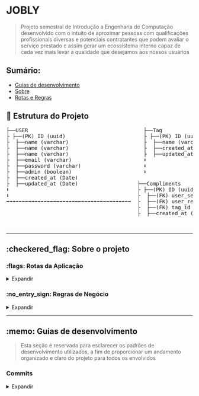 # JOBLY

> Projeto semestral de Introdução a Engenharia de Computação desenvolvido com o intuito de aproximar pessoas com qualificações profissionais diversas e potenciais contratantes que podem avaliar o serviço prestado e assim gerar um ecossistema interno capaz de cada vez mais levar a qualidade que desejamos aos nossos usuários

## Sumário:
- [Guias de desenvolvimento](#guide)
- [Sobre](#about)
- [Rotas e Regras](#routesandrules)


## :file_folder: Estrutura do Projeto
<pre>
├──USER                                     ├──Tag                               
├ ├──(PK) ID (uuid)                         ├ ├──(PK) ID (uuid)                
├  ├──name (varchar)                        ├  ├──name (varchar)               
├  ├──name (varchar)                        ├  ├──created_at (Date)            
├  ├──name (varchar)                        ├  ├──updated_at (Date)            
├  ├──email (varchar)                       ⬇ 
├  ├──password (varchar)                    ⬇ 
├  ├──admin (boolean)                       ⬇ 
├  ├──created_at (Date)                     
├  ├──updated_at (Date)                   ├──Compliments                      
⬇                                         ├ ├──(PK) ID (uuid)                 
⬇                                         ├  ├──(FK) user_sender (uuid)        
➡➡➡➡➡➡➡➡➡➡➡➡➡➡➡➡➡➡➡➡➡➡➡➡➡➡➡➡➡➡➡➡➡➡➡➡➡➡➡➡  ├  ├──(FK) user_receiver (uuid)      
                                          ├  ├──(FK) tag_id (uuid)            
                                          ├  ├──created_at (Date)             


</pre>
<hr>
<h2>:checkered_flag: Sobre o projeto </h2> <a name="about"></a>

<h3>:flags: Rotas da Aplicação </h3> <a name="routesandrules"></a>

<details>
<summary>Expandir</summary>

### JOBLY

#### Rotas de Login e Create User
##### POST
- /users: Criação de usuário
- /login: Autenticação de usuário

#### Rotas de Admin

##### POST
- /tags: Criação de tags

#### Rotas Gerais

##### GET
- /users: Busca todos os usuários
- /tags: Busca todas as tags de elogio

#### Rotas de Envio e Recebido do Usuário Logado

</details>


<h3>:no_entry_sign: Regras de Negócio </h3> <a name="routesandrules"></a>

<details>
<summary>Expandir</summary>

### JOBLY

- Cadastro de usuário
- [x] Não é permitido cadastrar mais de um usuário com o mesmo e-mail 
- [x] Não é permitido cadastrar usuário sem e-mail 

- Cadastro de Tag
- [x] Não é permitido cadastrar mais de uma tag com o mesmo nome
- [x] Não é permitido cadastrar tag sem nome
- [x] Não é permitido cadastrar por usuários que não sejam administradores

- Cadastro de propostas de emprego
- [ ] O usuário precisa estar autenticado na aplicação

- Cadastro de avaliações
- [ ] Não é permitido um usuário cadastrar um elogio para si
- [ ] Não é permitido cadastrar elogios para usuários invalidos
- [ ] O usuário precisa estar autenticado na aplicação
</details>

<hr>
<h2>:memo: Guias de desenvolvimento </h2> <a name="about"></a>

> Esta seção é reservada para esclarecer os padrões de desenvolvimento utilizados, a fim de proporcionar um andamento organizado e claro do projeto para todos os envolvidos

<h3> Commits </h3> <a name="guide"></a>

<details>
<summary>Expandir</summary>

#### Use comandos que possam te ajudar

```
$ git commit -m "O titulo" -m "sua descrição"
```

1. No título ou primeira linha escreve-se o comando para o commit no modo Imperativo.

```
$ git commit -m "Adiciona instruções de commit messages" -m "sua descrição"
```

2. Em detalhes ou na terceira linha, resumem-se os detalhes com as seguintes perguntas: O que foi feito? Por quê foi feito?

Usando uma escrita simplificada e objetiva o resultado será:

```
$ git commit -m "Adiciona instruções de commit messages" -m "Descrição Detalhada do Commit, onde você pode detalhar o que foi modificado em seu código e o porque foi modificado"
```
#### Informação nas commit messages:

- Descreva o porque da mudança estar sendo feita.
- Como ele aborda o problema?
- Não presuma que o revisor entende qual era o problema original.
- Descreva quais quer limitações no código atual.

</details>